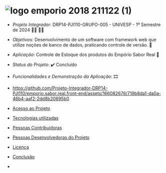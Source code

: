 # ![logo  emporio 2018 211122 (1)](https://github.com/Projeto-Integrador-DRP14-PJI110/emporio.sabor.real.front-end/assets/166082678/8c4a098d-845d-4fb1-a972-71779aef103b)
* *Projeto Integrador*: DRP14-PJI110-GRUPO-005 - UNIVESP - 1º Semestre de 2024 :woman_student: :man_student:
* *Objetivos*: Desenvolvimento de um software com framework web que utilize noções de banco de dados, praticando controle de versão. :floppy_disk:
* *Aplicação*: Controle de Estoque dos produtos do Empório Sabor Real  :cheese:
* *Status do Projeto*: :heavy_check_mark: Concluído
* *Funcionalidades e Demonstração da Aplicação*: :film_strip:
* https://github.com/Projeto-Integrador-DRP14-PJI110/emporio.sabor.real.front-end/assets/166082678/719b8da1-da0a-46b4-aaf2-2dd8b20895b0
* [Acesso ao Projeto](#acesso-ao-projeto)
* [Tecnologias utilizadas](#tecnologias-utilizadas)
* [Pessoas Contribuidoras](#pessoas-contribuidoras)
* [Pessoas Desenvolvedoras do Projeto](#pessoas-desenvolvedoras)
* [Licença](#licença)
* [Conclusão](#conclusão)

*
